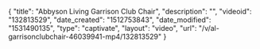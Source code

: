 {
    "title": "Abbyson Living Garrison Club Chair",
    "description": "",
    "videoid": "132813529",
    "date_created": "1512753843",
    "date_modified": "1531490135",
    "type": "captivate",
    "layout": "video",
    "url": "\/v\/al-garrisonclubchair-46039941-mp4\/132813529"
}